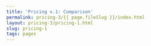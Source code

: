 ```yaml
---
title: 'Pricing v.1: Comparison'
permalink: pricing-3/{{ page.fileSlug }}/index.html
layout: pricing-3/pricing-1.html
slug: pricing-1
tags: pages
---
```



